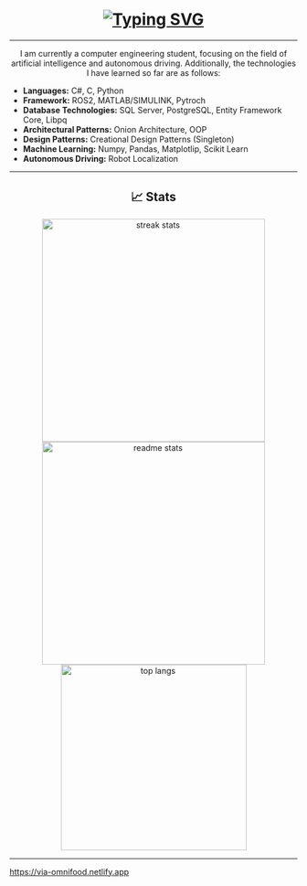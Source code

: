 <h1 align="center">
    <a href="https://git.io/typing-svg"><img src="https://readme-typing-svg.herokuapp.com?font=Fira+Code&pause=1000&color=30E9AE&center=true&vCenter=true&width=500&lines=Hello+%3A).+I'am+Tahiri" alt="Typing SVG" /></a>
</h1>

<hr/>
<div align="center">
    <p>I am currently a computer engineering student, focusing on the field of artificial intelligence and autonomous driving. Additionally, the technologies I have learned so far are as follows:</p>
    <ul align="left">
        <li><strong>Languages:</strong> C#, C, Python</li>
        <li><strong>Framework:</strong> ROS2, MATLAB/SIMULINK, Pytroch</li>
        <li><strong>Database Technologies:</strong> SQL Server, PostgreSQL, Entity Framework Core, Libpq</li>
        <li><strong>Architectural Patterns:</strong> Onion Architecture, OOP </li>
        <li><strong>Design Patterns:</strong> Creational Design Patterns (Singleton)</li>
        <li><strong>Machine Learning:</strong> Numpy, Pandas, Matplotlip, Scikit Learn</li>
        <li><strong>Autonomous Driving:</strong> Robot Localization</li>
    </ul>
</div>



<hr/>

<h2 align="center">📈 Stats </h2>

<div align=center>
  <img width=390 src="https://streak-stats.demolab.com/?user=Tahir1072a&count_private=true&theme=react&border_radius=10" alt="streak stats"/>
  <img width=390 src="https://github-readme-stats.vercel.app/api?username=Tahir1072a&show_icons=true&theme=react&rank_icon=github&border_radius=10" alt="readme stats" />
  <br/>
  <img width=325 align="center" src="https://github-readme-stats.vercel.app/api/top-langs/?username=Tahir1072a&hide=HTML&langs_count=8&layout=compact&theme=react&border_radius=10&size_weight=0.5&count_weight=0.5&exclude_repo=github-readme-stats" alt="top langs" />
</div>

<hr/>

https://via-omnifood.netlify.app
